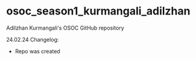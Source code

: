 # osoc_season1_kurmangali_adilzhan
Adilzhan Kurmangali's OSOC GitHub repository

24.02.24 Changelog:
- Repo was created
